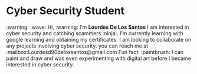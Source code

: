 <h1>Cyber Security Student</h1>:warning:
:wave: Hi, :warning: I’m <strong>Lourdes De Los Santos</strong> 
 I am interested in cyber security and catching scammers :ninja:.
 I’m currently learning with google learning and obtaining my certificates.
 I am looking to collaborate on any projects involving cyber security.
 you can reach me at :mailbox:Lourdesd90delossantos@gmail.com
 Fun fact: :paintbrush: I can paint and draw and was even experimenting with digital art before I became interested in cyber security. 
<!---
lourdofthesaints/lourdofthesaints is a ✨ special ✨ repository because its `README.md` (this file) appears on your GitHub profile.
You can click the Preview link to take a look at your changes.
--->
